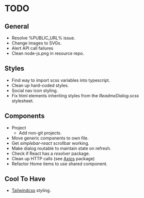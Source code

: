 # TODO

## General

- Resolve %PUBLIC_URL% issue.
- Change images to SVGs.
- Alert API call failures
- Clean node-js.png in resource repo.

## Styles

- Find way to import scss variables into typescript.
- Clean up hard-coded styles.
- Social nav icon styling.
- Fix html elements inheriting styles from the _ReadmeDialog.scss_ stylesheet.

## Components

- Project
  - Add non-git projects.
- Move generic components to own file.
- Get _simplebar-react_ scrollbar working.
- Make dialog routable to maintain state on refresh.
- Check if React has a _resolver_ package.
- Clean up HTTP calls (see [Axios](https://www.npmjs.com/package/axios) package)
- Refactor Home items to use shared component.

## Cool To Have

- [Tailwindcss](https://tailwindcss.com/) styling.
